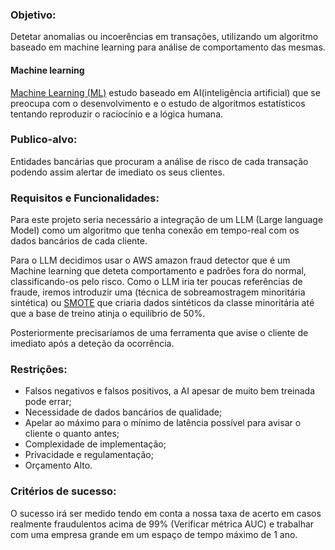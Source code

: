 ### Objetivo:
Detetar anomalias ou incoerências em transações, utilizando um algoritmo baseado em machine learning para análise de comportamento das mesmas.
<h4>Machine learning</h4>
<u>Machine Learning (ML)</u> estudo baseado em AI(inteligência artificial) que se preocupa com o desenvolvimento e o estudo de algoritmos estatísticos tentando reproduzir o raciocínio e a lógica humana.

### Publico-alvo:
Entidades bancárias que procuram a análise de risco de cada transação podendo assim alertar de imediato os seus clientes.

### Requisitos e Funcionalidades:

Para este projeto seria necessário a integração de um LLM (Large language Model) como um algoritmo que tenha conexão em tempo-real com os dados bancários de cada cliente.

Para o LLM decidimos usar o AWS amazon fraud detector que é um Machine learning que deteta comportamento e padrões fora do normal, classificando-os pelo risco.
Como o LLM iria ter poucas referências de fraude, iremos introduzir uma (técnica de sobreamostragem minoritária sintética) ou <u>SMOTE</u> que criaria dados sintéticos da classe minoritária até que a base de treino atinja o equilíbrio de 50%.

Posteriormente precisaríamos de uma ferramenta que avise o cliente de imediato após a deteção da ocorrência.

### Restrições:

- Falsos negativos e falsos positivos, a AI apesar de muito bem treinada pode errar;
- Necessidade de dados bancários de qualidade;
- Apelar ao máximo para o mínimo de latência possível para avisar o cliente o quanto antes;
- Complexidade de implementação;
- Privacidade e regulamentação;
- Orçamento Alto.

### Critérios de sucesso:
O sucesso irá ser medido tendo em conta a nossa taxa de acerto em casos realmente fraudulentos acima de 99% (Verificar métrica AUC) e trabalhar com uma empresa grande em um espaço de tempo máximo de 1 ano.

